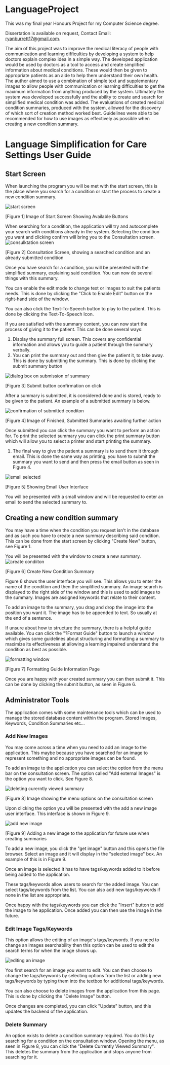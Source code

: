 # LanguageProject

This was my final year Honours Project for my Computer Science degree. 

Dissertation is available on request, Contact Email: ryanburrett17@gmail.com.

The aim of this project was to improve the medical literacy of people with communication and learning difficulties by developing a system to help doctors explain complex idea in a simple way. The developed application would be used by doctors as a tool to access and create simplified information about medical conditions. These would then be given to appropriate patients as an aide to help them understand their own health. The author aimed to use a combination of simple text and supplementary images to allow people with communication or learning difficulties to get the maximum information from anything produced by the system. Ultimately the system was developed successfully and the ability to create and search for simplified medical condition was added. The evaluations of created medical condition summaries, produced with the system, allowed for the discovery of which sort of creation method worked best. Guidelines were able to be recommended for how to use images as effectively as possible when creating a new condition summary. 



# Language Simplification for Care Settings User Guide

## Start Screen

When launching the program you will be met with the start screen, this is the place where you search for a condition or start the process to create a new condition summary.

![start screen](https://user-images.githubusercontent.com/35525550/82749221-854d0680-9d9f-11ea-89f2-32d71b0513be.png)

[Figure 1] Image of Start Screen Showing Available Buttons

When searching for a condition, the application will try and autocomplete your search with conditions already in the system. Selecting the condition you want and clicking confirm will bring you to the Consultation screen. ![consulktation screen](https://user-images.githubusercontent.com/35525550/82749270-eb398e00-9d9f-11ea-8c4a-a8564ed38dbd.png)

[Figure 2] Consultation Screen, showing a searched condition and an already submitted condition

Once you have search for a condition, you will be presented with the simplified summary, explaining said condition. You can now do several things with this summary.

You can enable the edit mode to change text or images to suit the patients needs. This is done by clicking the &quot;Click to Enable Edit&quot; button on the right-hand side of the window.

You can also click the Text-To-Speech button to play to the patient. This is done by clicking the Text-To-Speech Icon.


If you are satisfied with the summary content, you can now start the process of giving it to the patient. This can be done several ways:

1. Display the summary full screen. This covers any confidential information and allows you to guide a patient through the summary verbally.
2. You can print the summary out and then give the patient it, to take away. This is done by submitting the summary. This is done by clicking the submit summary button

![dialog box on submission of summary](https://user-images.githubusercontent.com/35525550/82749334-68fd9980-9da0-11ea-83e0-2650e1b3c0e1.png)

[Figure 3] Submit button confirmation on click

After a summary is submitted, it is considered done and is stored, ready to be given to the patient. An example of a submitted summary is below.

![confirmation of submitted conditon](https://user-images.githubusercontent.com/35525550/82749365-afeb8f00-9da0-11ea-935c-578c89ac7bf1.png)

[Figure 4] Image of Finished, Submitted Summaries awaiting further action

Once submitted you can click the summary you want to perform an action for. To print the selected summary you can click the print summary button which will allow you to select a printer and start printing the summary.

1. The final way to give the patient a summary is to send them it through email. This is done the same way as printing; you have to submit the summary you want to send and then press the email button as seen in Figure 4.

![email selected](https://user-images.githubusercontent.com/35525550/82749376-c72a7c80-9da0-11ea-84e5-4bb494782f5c.png)


[Figure 5] Showing Email User Interface

You will be presented with a small window and will be requested to enter an email to send the selected summary to.

## Creating a new condition summary

You may have a time when the condition you request isn&#39;t in the database and as such you have to create a new summary describing said condition. This can be done from the start screen by clicking &quot;Create New&quot; button, see Figure 1.

You will be presented with the window to create a new summary. ![create condiiton](https://user-images.githubusercontent.com/35525550/82749433-21c3d880-9da1-11ea-90f8-90d3238b15cc.png)

[Figure 6] Create New Condition Summary

Figure 6 shows the user interface you will see. This allows you to enter the name of the condition and then the simplified summary. An image search is displayed to the right side of the window and this is used to add images to the summary. Images are assigned keywords that relate to their content.

To add an image to the summary, you drag and drop the image into the position you want it. The image has to be appended to text. So usually at the end of a sentence.

If unsure about how to structure the summary, there is a helpful guide available. You can click the &quot;?Format Guide&quot; button to launch a window which gives some guidelines about structuring and formatting a summary to maximize its effectiveness at allowing a learning impaired understand the condition as best as possible.

![formatting window](https://user-images.githubusercontent.com/35525550/82749445-32744e80-9da1-11ea-8ad1-a0d89e0f1170.png)


[Figure 7] Formatting Guide Information Page

Once you are happy with your created summary you can then submit it. This can be done by clicking the submit button, as seen in Figure 6.

## Administrator Tools

The application comes with some maintenance tools which can be used to manage the stored database content within the program. Stored Images, Keywords, Condition Summaries etc…

### **Add New Images**

You may come across a time when you need to add an image to the application. This maybe because you have searched for an image to represent something and no appropriate images can be found.

To add an image to the application you can select the option from the menu bar on the consultation screen. The option called &quot;Add external Images&quot; is the option you want to click. See Figure 8.

![deleting curerntly viewed summary](https://user-images.githubusercontent.com/35525550/82749478-6cddeb80-9da1-11ea-982c-f4945d717033.png)


[Figure 8] Image showing the menu options on the consultation screen

Upon clicking the option you will be presented with the add a new image user interface. This interface is shown in Figure 9.

![add new image](https://user-images.githubusercontent.com/35525550/82749500-81ba7f00-9da1-11ea-9c3e-04d31cdd7a08.png)

[Figure 9] Adding a new image to the application for future use when creating summaries

To add a new image, you click the &quot;get image&quot; button and this opens the file browser. Select an image and it will display in the &quot;selected image&quot; box. An example of this is in Figure 9.

Once an image is selected it has to have tags/keywords added to it before being added to the application.

These tags/keywords allow users to search for the added image. You can select tags/keywords from the list. You can also add new tags/keywords if none in the list are appropriate.

Once happy with the tags/keywords you can click the &quot;Insert&quot; button to add the image to he application. Once added you can then use the image in the future.

### **Edit Image Tags/Keywords**

This option allows the editing of an image&#39;s tags/keywords. If you need to change an images searchability then this option can be used to edit the search terms for when the image shows up.

![editing an image](https://user-images.githubusercontent.com/35525550/82749542-be867600-9da1-11ea-881a-cb47e1db947e.png)

You first search for an image you want to edit. You can then choose to change the tags/keywords by selecting options from the list or adding new tags/keywords by typing them into the textbox for additional tags/keywords.

You can also choose to delete images from the application from this page. This is done by clicking the &quot;Delete Image&quot; button.

Once changes are completed, you can click &quot;Update&quot; button, and this updates the backend of the application.

### **Delete Summary**

An option exists to delete a condition summary required. You do this by searching for a condition on the consultation window. Opening the menu, as seen in Figure 8, you can click the &quot;Delete Currently Viewed Summary&quot;. This deletes the summary from the application and stops anyone from searching for it.
